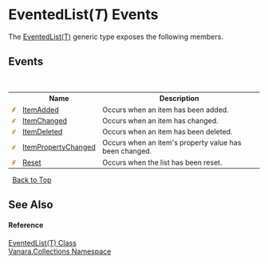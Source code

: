 # EventedList(*T*) Events
 

The <a href="76b2d53b-475e-39f2-60e1-b6b89876e9a2">EventedList(T)</a> generic type exposes the following members.


## Events
&nbsp;<table><tr><th></th><th>Name</th><th>Description</th></tr><tr><td>![Public event](media/pubevent.gif "Public event")</td><td><a href="e79615fa-2391-cc7b-35cb-0cdb7e54bf75">ItemAdded</a></td><td>
Occurs when an item has been added.</td></tr><tr><td>![Public event](media/pubevent.gif "Public event")</td><td><a href="6e03e868-29fb-bb48-2953-37ce3cbf59d0">ItemChanged</a></td><td>
Occurs when an item has changed.</td></tr><tr><td>![Public event](media/pubevent.gif "Public event")</td><td><a href="0e10e34c-30ca-60be-2a8d-771261b896e2">ItemDeleted</a></td><td>
Occurs when an item has been deleted.</td></tr><tr><td>![Public event](media/pubevent.gif "Public event")</td><td><a href="a4d90db7-357c-6722-2d17-0bb76567b474">ItemPropertyChanged</a></td><td>
Occurs when an item's property value has been changed.</td></tr><tr><td>![Public event](media/pubevent.gif "Public event")</td><td><a href="4ab77d0c-33da-7bcb-582c-fb13e2e4125d">Reset</a></td><td>
Occurs when the list has been reset.</td></tr></table>&nbsp;
<a href="#eventedlist(*t*)-events">Back to Top</a>

## See Also


#### Reference
<a href="76b2d53b-475e-39f2-60e1-b6b89876e9a2">EventedList(T) Class</a><br /><a href="062563b8-e616-d697-89ef-6de2b291d4a0">Vanara.Collections Namespace</a><br />